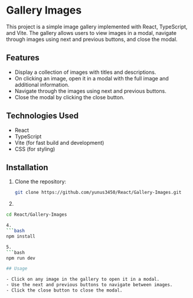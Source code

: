 # Gallery Images

This project is a simple image gallery implemented with React, TypeScript, and Vite. The gallery allows users to view images in a modal, navigate through images using next and previous buttons, and close the modal.

## Features
- Display a collection of images with titles and descriptions.
- On clicking an image, open it in a modal with the full image and additional information.
- Navigate through the images using next and previous buttons.
- Close the modal by clicking the close button.

## Technologies Used
- React
- TypeScript
- Vite (for fast build and development)
- CSS (for styling)

## Installation

1. Clone the repository:
   ```bash
   git clone https://github.com/yunus3450/React/Gallery-Images.git

2.   
 ```bash
 cd React/Gallery-Images

4.  
 ```bash
npm install

5. 
 ```bash
npm run dev

## Usage

- Click on any image in the gallery to open it in a modal.
- Use the next and previous buttons to navigate between images.
- Click the close button to close the modal.



  
  

